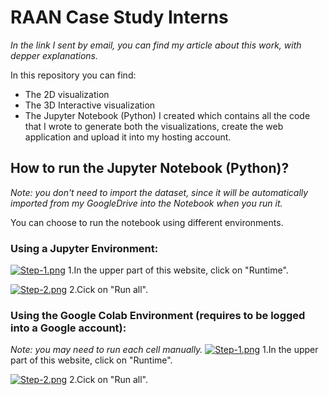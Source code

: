# RAAN Case Study Interns

<i>In the link I sent by email, you can find my article about this work, with depper explanations.</i>

In this repository you can find:
- The 2D visualization
- The 3D Interactive visualization
- The Jupyter Notebook (Python) I created which contains all the code that I wrote to generate both the visualizations, create the web application and upload it into my hosting account.


## How to run the Jupyter Notebook (Python)?
<i>Note:  you don't need to import the dataset, since it will be automatically imported from my GoogleDrive into the Notebook when you run it.</i>

You can choose to run the notebook using different environments.
### Using a Jupyter Environment:
[![Step-1.png](https://i.postimg.cc/9XKHP0hr/Step-1.png)](https://postimg.cc/MX7LqWXS)
1.In the upper part of this website, click on "Runtime".</br>


[![Step-2.png](https://i.postimg.cc/nLHyVQvw/Step-2.png)](https://postimg.cc/pm6GqrcD)
2.Cick on  "Run all".</br>



### Using the Google Colab Environment (requires to be logged into a Google account):
<i>Note: you may need to run each cell manually.</i>
[![Step-1.png](https://i.postimg.cc/2yVmkBff/Step-1.png)](https://postimg.cc/8fQxwc5y)
1.In the upper part of this website, click on "Runtime".</br>


[![Step-2.png](https://i.postimg.cc/G2pnKsts/Step-2.png)](https://postimg.cc/WDxybzM2)
2.Cick on  "Run all".</br>
